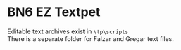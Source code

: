 # BN6 EZ Textpet

Editable text archives exist in `\tp\scripts`  
There is a separate folder for Falzar and Gregar text files.